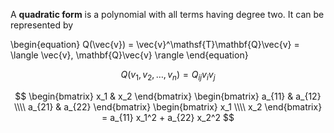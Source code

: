 A **quadratic form** is a polynomial with all terms having degree two. It can be represented by

\begin{equation}
Q(\vec{v}) = \vec{v}^\mathsf{T}\mathbf{Q}\vec{v} = \langle \vec{v}, \mathbf{Q}\vec{v} \rangle
\end{equation}

$$
Q(v_1, v_2, \dots, v_n) = Q_{ij}v_i v_j
$$

$$
\begin{bmatrix} x_1 & x_2 \end{bmatrix} \begin{bmatrix} a_{11} & a_{12} \\\\ a_{21} & a_{22} \end{bmatrix} \begin{bmatrix} x_1 \\\\ x_2 \end{bmatrix} = a_{11} x_1^2 + a_{22} x_2^2
$$